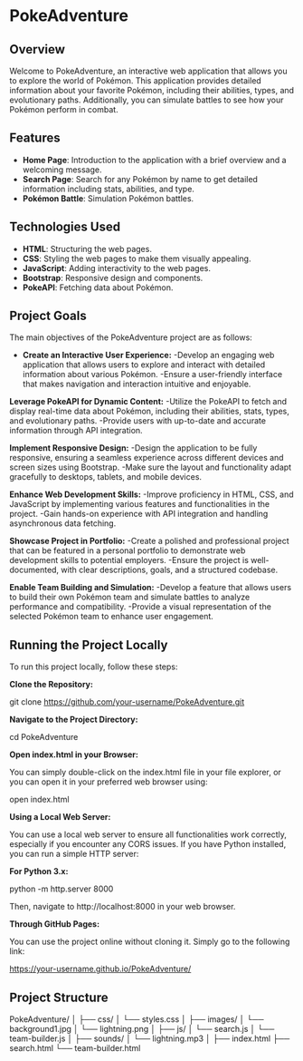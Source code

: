 # PokeAdventure

## Overview
Welcome to PokeAdventure, an interactive web application that allows you to explore the world of Pokémon. This application provides detailed information about your favorite Pokémon, including their abilities, types, and evolutionary paths. Additionally, you can simulate battles to see how your Pokémon perform in combat.


## Features

- **Home Page**: Introduction to the application with a brief overview and a welcoming message.
- **Search Page**: Search for any Pokémon by name to get detailed information including stats, abilities, and type.
- **Pokémon Battle**: Simulation Pokémon battles.
  

## Technologies Used

- **HTML**: Structuring the web pages.
- **CSS**: Styling the web pages to make them visually appealing.
- **JavaScript**: Adding interactivity to the web pages.
- **Bootstrap**: Responsive design and components.
- **PokeAPI**: Fetching data about Pokémon.
  

## Project Goals

The main objectives of the PokeAdventure project are as follows:

- **Create an Interactive User Experience:**
-Develop an engaging web application that allows users to explore and interact with detailed information about various Pokémon.
-Ensure a user-friendly interface that makes navigation and interaction intuitive and enjoyable.
  
**Leverage PokeAPI for Dynamic Content:**
  -Utilize the PokeAPI to fetch and display real-time data about Pokémon, including their abilities, stats, types, and evolutionary paths.
  -Provide users with up-to-date and accurate information through API integration.

**Implement Responsive Design:**
-Design the application to be fully responsive, ensuring a seamless experience across different devices and screen sizes using Bootstrap.
-Make sure the layout and functionality adapt gracefully to desktops, tablets, and mobile devices.

**Enhance Web Development Skills:**
-Improve proficiency in HTML, CSS, and JavaScript by implementing various features and functionalities in the project.
-Gain hands-on experience with API integration and handling asynchronous data fetching.

**Showcase Project in Portfolio:**
-Create a polished and professional project that can be featured in a personal portfolio to demonstrate web development skills to potential employers.
-Ensure the project is well-documented, with clear descriptions, goals, and a structured codebase.

**Enable Team Building and Simulation:**
-Develop a feature that allows users to build their own Pokémon team and simulate battles to analyze performance and compatibility.
-Provide a visual representation of the selected Pokémon team to enhance user engagement.


## Running the Project Locally

To run this project locally, follow these steps:

**Clone the Repository:** 

git clone https://github.com/your-username/PokeAdventure.git

**Navigate to the Project Directory:**

cd PokeAdventure

**Open index.html in your Browser:**

You can simply double-click on the index.html file in your file explorer, or you can open it in your preferred web browser using:

open index.html

**Using a Local Web Server:**

You can use a local web server to ensure all functionalities work correctly, especially if you encounter any CORS issues. If you have Python installed, you can run a simple HTTP server:

**For Python 3.x:**

python -m http.server 8000

Then, navigate to http://localhost:8000 in your web browser.

**Through GitHub Pages:**

You can use the project online without cloning it. Simply go to the following link:

https://your-username.github.io/PokeAdventure/
 

## Project Structure
PokeAdventure/
│
├── css/
│   └── styles.css
│
├── images/
│   └── background1.jpg
│   └── lightning.png
│
├── js/
│   └── search.js
│   └── team-builder.js
│
├── sounds/
│   └── lightning.mp3
│
├── index.html
├── search.html
└── team-builder.html

